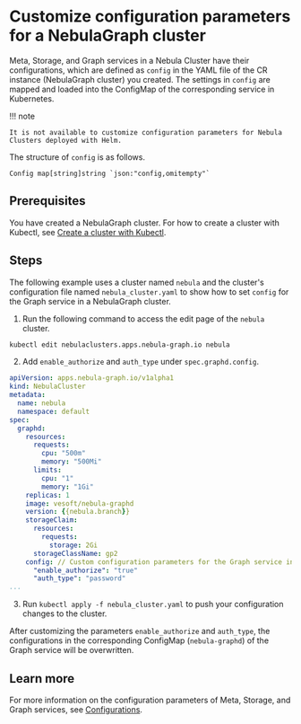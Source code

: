 # Customize configuration parameters for a NebulaGraph cluster

Meta, Storage, and Graph services in a Nebula Cluster have their configurations, which are defined as `config` in the YAML file of the CR instance (NebulaGraph cluster) you created. The settings in `config` are mapped and loaded into the ConfigMap of the corresponding service in Kubernetes.

!!! note

    It is not available to customize configuration parameters for Nebula Clusters deployed with Helm.

The structure of `config` is as follows.

```
Config map[string]string `json:"config,omitempty"`
```
## Prerequisites

You have created a NebulaGraph cluster. For how to create a cluster with Kubectl, see [Create a cluster with Kubectl](../3.deploy-nebula-graph-cluster/3.1create-cluster-with-kubectl.md). 


## Steps

The following example uses a cluster named `nebula` and the cluster's configuration file named `nebula_cluster.yaml` to show how to set `config` for the Graph service in a NebulaGraph cluster.

1. Run the following command to access the edit page of the `nebula` cluster.
   
  ```bash
  kubectl edit nebulaclusters.apps.nebula-graph.io nebula
  ```

2. Add `enable_authorize` and `auth_type` under `spec.graphd.config`.

  ```yaml
  apiVersion: apps.nebula-graph.io/v1alpha1
  kind: NebulaCluster
  metadata:
    name: nebula
    namespace: default
  spec:
    graphd:
      resources:
        requests:
          cpu: "500m"
          memory: "500Mi"
        limits:
          cpu: "1"
          memory: "1Gi"
      replicas: 1
      image: vesoft/nebula-graphd
      version: {{nebula.branch}}
      storageClaim:
        resources:
          requests:
            storage: 2Gi
        storageClassName: gp2
      config: // Custom configuration parameters for the Graph service in a cluster.
        "enable_authorize": "true"
        "auth_type": "password"
  ...
  ```

3. Run `kubectl apply -f nebula_cluster.yaml` to push your configuration changes to the cluster.

After customizing the parameters `enable_authorize` and `auth_type`, the configurations in the corresponding ConfigMap (`nebula-graphd`) of the Graph service will be overwritten.

## Learn more

For more information on the configuration parameters of Meta, Storage, and Graph services, see [Configurations](../../5.configurations-and-logs/1.configurations/1.configurations.md).

